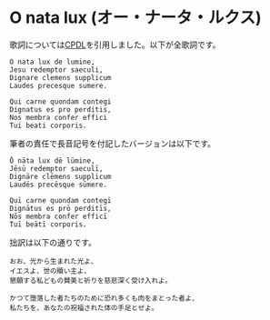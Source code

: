 # O nata lux (オー・ナータ・ルクス)

歌詞については[CPDL](https://www.cpdl.org/wiki/index.php/O_nata_lux)を引用しました。以下が全歌詞です。

```
O nata lux de lumine,
Jesu redemptor saeculi,
Dignare clemens supplicum
Laudes precesque sumere.

Qui carne quondam contegi
Dignatus es pro perditis,
Nos membra confer effici
Tui beati corporis.
```

筆者の責任で長音記号を付記したバージョンは以下です。

```
Ō nāta lux dē lūmine,
Jēsū redemptor saeculī,
Dignāre clēmens supplicum
Laudēs precēsque sūmere.

Quī carne quondam contegī
Dignātus es prō perditīs,
Nōs membra confer efficī
Tuī beātī corporis.
```

拙訳は以下の通りです。

```
おお、光から生まれた光よ、
イエスよ、世の贖い主よ、
懇願する私どもの賛美と祈りを慈悲深く受け入れよ。

かつて堕落した者たちのために恐れ多くも肉をまとった者よ、
私たちを、あなたの祝福された体の手足とせよ。
```
